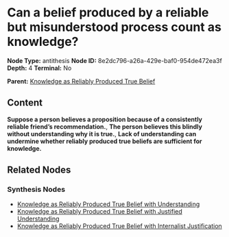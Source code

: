 # Can a belief produced by a reliable but misunderstood process count as knowledge?

**Node Type:** antithesis
**Node ID:** 8e2dc796-a26a-429e-baf0-954de472ea3f
**Depth:** 4
**Terminal:** No

**Parent:** [Knowledge as Reliably Produced True Belief](knowledge-as-reliably-produced-true-belief-synthesis-9f98e026-b05f-4f70-baef-b8ccc4b8ff97.md)

## Content

**Suppose a person believes a proposition because of a consistently reliable friend’s recommendation.**, **The person believes this blindly without understanding why it is true.**, **Lack of understanding can undermine whether reliably produced true beliefs are sufficient for knowledge.**

## Related Nodes

### Synthesis Nodes

- [Knowledge as Reliably Produced True Belief with Understanding](knowledge-as-reliably-produced-true-belief-with-understanding-synthesis-c5df755e-71ef-4e73-aa47-0daa002989cc.md)
- [Knowledge as Reliably Produced True Belief with Justified Understanding](knowledge-as-reliably-produced-true-belief-with-justified-understanding-synthesis-71b3f510-c106-45e6-a94e-23673fc8b518.md)
- [Knowledge as Reliably Produced True Belief with Internalist Justification](knowledge-as-reliably-produced-true-belief-with-internalist-justification-synthesis-d60bc51d-98c1-4ed2-a607-0969a7e6832f.md)
